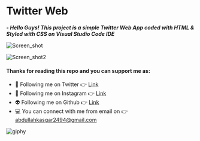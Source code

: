<h1>Twitter Web</h1>

***- Hello Guys! This project is a simple Twitter Web App coded with HTML & Styled with CSS on Visual Studio Code IDE***

![Screen_shot](https://user-images.githubusercontent.com/88820048/194098448-ef002c6c-c10f-423a-9dab-6eebd8560f7f.png)

![Screen_shot2](https://user-images.githubusercontent.com/88820048/194099878-e4cd4365-1cc9-48ff-9826-14d0a0b3d83a.png)

#### Thanks for reading this repo and you can support me as:

- 👻 Following me on Twitter 👉 [Link](https://twitter.com/AbdullahKasgar)
- 🤖 Following me on Instagram 👉 [Link](https://www.instagram.com/jay_official_24_/)
- 👽 Following me on Github 👉 [Link](https://github.com/abdullah0912/)
- 💻 You can connect with me from email on 👉 [abdullahkasgar2494@gmail.com](abdullahkasgar2494@gmail.com)


![giphy](https://user-images.githubusercontent.com/88820048/167713029-812de49b-2df0-431d-87b1-fa0bf6060065.gif)
